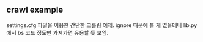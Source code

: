 ## crawl example
settings.cfg 파일을 이용한 간단한 크롤링 예제. ignore 때문에 볼 게 없을테니 lib.py 에서 bs 코드 정도만 가져가면 유용할 듯 보임.
